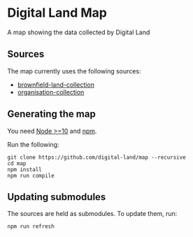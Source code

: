 # Digital Land Map

A map showing the data collected by Digital Land

## Sources
The map currently uses the following sources:

- [brownfield-land-collection](https://github.com/digital-land/brownfield-land-collection)
- [organisation-collection](https://github.com/digital-land/organisation-collection)

## Generating the map

You need [Node >=10](https://nodejs.org) and [npm](https://npmjs.com).

Run the following:

```
git clone https://github.com/digital-land/map --recursive
cd map
npm install
npm run compile
```

## Updating submodules
The sources are held as submodules. To update them, run:

```
npm run refresh
```
